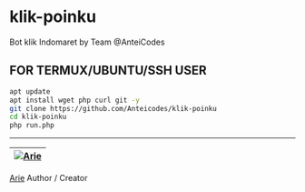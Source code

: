 # klik-poinku
Bot klik Indomaret by Team @AnteiCodes

## FOR TERMUX/UBUNTU/SSH USER

```bash
apt update
apt install wget php curl git -y
git clone https://github.com/Anteicodes/klik-poinku
cd klik-poinku
php run.php
```
---------

| [![Arie](https://github.com/yanarie123.png?size=100)](https://github.com/yanarie123) 
----|
[Arie](https://github.com/yanarie123) 
Author / Creator

